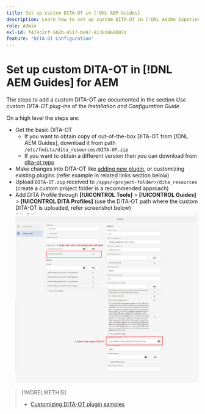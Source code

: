 ```yaml
---
title: Set up custom DITA-OT in [!DNL AEM Guides]
description: Learn how to set up custom DITA-OT in [!DNL Adobe Experience Manager Guides]
role: Admin
exl-id: f479c2cf-5b8b-4517-be97-81303468007a
feature: "DITA-OT Configuration"
---
```

# Set up custom DITA-OT in [!DNL AEM Guides] for AEM

The steps to add a custom DITA-OT are documented in the section _Use custom DITA-OT plug-ins_ of the _Installation and Configuration Guide_.

On a high level the steps are:

+ Get the basic DITA-OT
  + If you want to obtain copy of out-of-the-box DITA-OT from [!DNL AEM Guides], download it from path `/etc/fmdita/dita_resources/DITA-OT.zip`
  + If you want to obtain a different version then you can download from [dita-ot repo](https://www.dita-ot.org/download)
+ Make changes into DITA-OT like [adding new plugin](https://www.dita-ot.org/dev/topics/plugins-installing.html), or customizing existing plugins (refer example in related links section below)
+ Upload `DITA-OT.zip` received to `/apps/<project-folder>/dita_resources` (create a custom project folder is a recommended approach)
+ Add DITA Profile through **[!UICONTROL Tools]** > **[!UICONTROL Guides]** > **[!UICONTROL DITA Profiles]** (use the DITA-OT path where the custom DITA-OT is uploaded, refer screenshot below)
![DITA Profiles](assets/dita-profile.png)

>[!MORELIKETHIS]
>
>+ [Customizing DITA-OT plugin samples](https://www.dita-ot.org/dev/topics/pdf-customization.html)
